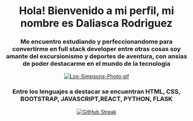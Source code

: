 <div align="center">
<h1> Hola! Bienvenido a mi perfil, mi nombre es Daliasca Rodriguez</h1>
 <h3>Me encuentro estudiando y perfeccionandome para convertirme en full stack developer entre otras cosas soy amante del excursionismo y deportes de aventura, con ansias de poder destacarme en el mundo de la tecnologia</h3>

 
 [![Los-Simpsons-Photo.gif](https://i.postimg.cc/MHmwYRf1/Los-Simpsons-Photo.gif)](https://postimg.cc/dZ3gshB0)
      

<h3>Entre los lenguajes a destacar se encuentran HTML, CSS, BOOTSTRAP, JAVASCRIPT,REACT, PYTHON, FLASK</h3>


[![GitHub Streak](https://streak-stats.demolab.com?user=Dalirod)](https://git.io/streak-stats)
</div>
